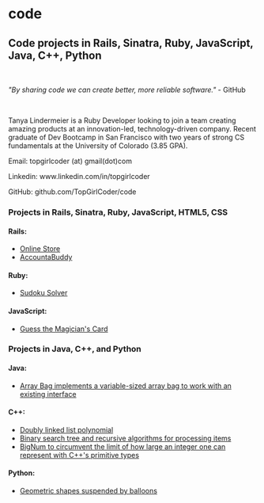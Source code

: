 # code
<h2>Code projects in Rails, Sinatra, Ruby, JavaScript, Java, C++, Python</h2><br>
<p><i>"By sharing code we can create better, more reliable software."</i> - GitHub</p><br> 
<p>Tanya Lindermeier is a Ruby Developer looking to join a team creating amazing products at an innovation-led, technology-driven company.  Recent graduate of Dev Bootcamp in San Francisco with two years of strong CS fundamentals at the University of Colorado (3.85 GPA).</p>  
<p>Email: topgirlcoder (at) gmail(dot)com</p>
<p>Linkedin: www.linkedin.com/in/topgirlcoder</p> 
<p>GitHub: github.com/TopGirlCoder/code</p>

<h3>Projects in Rails, Sinatra, Ruby, JavaScript, HTML5, CSS</h3>
<h4>Rails:</h4>
<ul>
	<li><a href="rails/OnlineShop">Online Store</a></li>
	<li><a href="rails/AccountaBuddy">AccountaBuddy</a></li>
</ul>

<h4>Ruby:</h4>
<ul>
	<li><a href="ruby/sudoku">Sudoku Solver</a></li>
</ul>

<h4>JavaScript:</h4>
<ul>
	<li><a href="javaScript/magician">Guess the Magician's Card</a></li>
</ul>

<h3>Projects in Java, C++, and Python</h3>
<h4>Java:</h4>
<ul>
	<li><a href="java/ArrayBag">Array Bag implements a variable-sized array bag to work with an existing interface</a></li>
</ul>

<h4>C++:</h4>
<ul>
	<li><a href="cPlusPlus/DoublyLinkedList">Doubly linked list polynomial</a></li>
	<li><a href="cPlusPlus/BinarySearchTreeBag">Binary search tree and recursive algorithms for processing items</a></li>	
	<li><a href="cPlusPlus/BigNum">BigNum to circumvent the limit of how large an integer one can represent with C++'s primitive types</a></li>
</ul>

<h4>Python:</h4>
<ul>
	<li><a href="python/caterpillar">Geometric shapes suspended by balloons</a></li>
</ul>